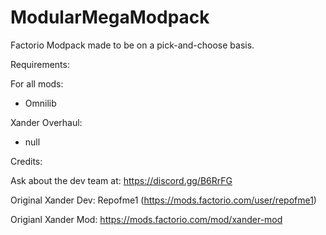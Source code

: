 # ModularMegaModpack
Factorio Modpack made to be on a pick-and-choose basis. 


Requirements:

For all mods:
  - Omnilib
	
Xander Overhaul:
  - null

Credits:

Ask about the dev team at: https://discord.gg/B6RrFG

Original Xander Dev: Repofme1 (https://mods.factorio.com/user/repofme1)

Origianl Xander Mod: https://mods.factorio.com/mod/xander-mod
